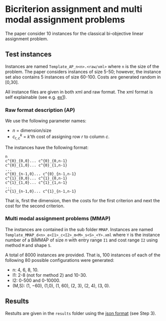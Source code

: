 # Bicriterion assignment and multi modal assignment problems

The paper consider 10 instances for the classical bi-objective linear assignment problem. 

## Test instances

Instances are named `Template_AP_n<n>.<raw/xml>` where `n` is the size of the problem. The paper considers
instances of size 5-50; however, the instance set also contains 5 instances of size 60-100. Costs
are generated random in [0,30].

All instance files are given in both xml and raw format. The xml format is self explainable (see
e.g. [ex1](./instances/xml/Tuyttens_AP_n05.xml)).


### Raw format description (AP)

We use the following parameter names:

* $n$ = dimension/size
* $c^{k}_{r,c}$ = $k$'th cost of assigning row $r$ to column $c$.

The instances have the following format:

```
n 
c^{0}_{0,0}... c^{0}_{0,n-1}
c^{0}_{1,0}... c^{0}_{1,n-1}
...
c^{0}_{n-1,0}... c^{0}_{n-1,n-1}
c^{1}_{0,0}... c^{1}_{0,n-1}
c^{1}_{1,0}... c^{1}_{1,n-1}
...
c^{1}_{n-1,0}... c^{1}_{n-1,n-1}
```

That is, first the dimension, then the costs for the first criterion and next the cost for the
second criterion.



### Multi modal assignment problems (MMAP)

The instances are contained in the sub folder `MMAP`. Instances are named
`Template_MMAP_d<n>_e<I1>_c<I2>_m<M>_s<S>_<Y>.xml` where `Y` is the instance number of a BiMMAP of
size $n$ with entry range `I1` and cost range `I2` using method `M` and shape `S`.

A total of 8000 instances are provided. That is, 100 instances of each of the
following 80 possible configurations were generated:

- n: 4, 6, 8, 10.
- I1: 2-8 (not for method 2) and 10-30.
- I2: 0-500 and 0-10000.
- (M,S): (1, −60), (1,0), (1, 60), (2, 3), (2, 4), (3, 0).


## Results

Restults are given in the `results` folder using the [json
format](https://github.com/MCDMSociety/MOrepo/blob/master/contribute.md) (see Step 3). 




